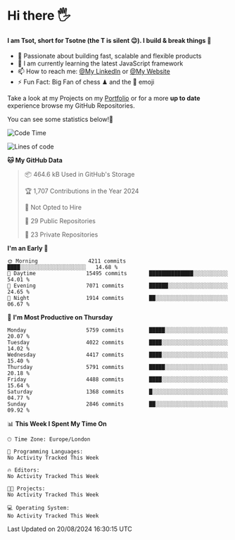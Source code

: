# Hi there :raised_hand_with_fingers_splayed:
#### I am Tsot, short for Tsotne (the T is silent :wink:). I build & break things :space_invader:
- :telescope: Passionate about building fast, scalable and flexible products
- :seedling: I am currently learning the latest JavaScript framework 
- :mailbox: How to reach me: [@My LinkedIn](https://www.linkedin.com/in/tsotne-gvadzabia/) or [@My Website](https://tsotne.co.uk/contact)
- :zap: Fun Fact: Big Fan of chess ♟ and the 👾 emoji

Take a look at my Projects on my [Portfolio](https://tsotne.co.uk/) or for a more **up to date** experience browse my GitHub Repositories.

You can see some statistics below!:space_invader:
<!--START_SECTION:waka-->
![Code Time](http://img.shields.io/badge/Code%20Time-761%20hrs%202%20mins-blue)

![Lines of code](https://img.shields.io/badge/From%20Hello%20World%20I%27ve%20Written-11.2%20million%20lines%20of%20code-blue)

**🐱 My GitHub Data** 

> 📦 464.6 kB Used in GitHub's Storage 
 > 
> 🏆 1,707 Contributions in the Year 2024
 > 
> 🚫 Not Opted to Hire
 > 
> 📜 29 Public Repositories 
 > 
> 🔑 23 Private Repositories 
 > 
**I'm an Early 🐤** 

```text
🌞 Morning                4211 commits        ████░░░░░░░░░░░░░░░░░░░░░   14.68 % 
🌆 Daytime                15495 commits       ██████████████░░░░░░░░░░░   54.01 % 
🌃 Evening                7071 commits        ██████░░░░░░░░░░░░░░░░░░░   24.65 % 
🌙 Night                  1914 commits        ██░░░░░░░░░░░░░░░░░░░░░░░   06.67 % 
```
📅 **I'm Most Productive on Thursday** 

```text
Monday                   5759 commits        █████░░░░░░░░░░░░░░░░░░░░   20.07 % 
Tuesday                  4022 commits        ████░░░░░░░░░░░░░░░░░░░░░   14.02 % 
Wednesday                4417 commits        ████░░░░░░░░░░░░░░░░░░░░░   15.40 % 
Thursday                 5791 commits        █████░░░░░░░░░░░░░░░░░░░░   20.18 % 
Friday                   4488 commits        ████░░░░░░░░░░░░░░░░░░░░░   15.64 % 
Saturday                 1368 commits        █░░░░░░░░░░░░░░░░░░░░░░░░   04.77 % 
Sunday                   2846 commits        ██░░░░░░░░░░░░░░░░░░░░░░░   09.92 % 
```


📊 **This Week I Spent My Time On** 

```text
🕑︎ Time Zone: Europe/London

💬 Programming Languages: 
No Activity Tracked This Week

🔥 Editors: 
No Activity Tracked This Week

🐱‍💻 Projects: 
No Activity Tracked This Week

💻 Operating System: 
No Activity Tracked This Week
```


 Last Updated on 20/08/2024 16:30:15 UTC
<!--END_SECTION:waka-->
